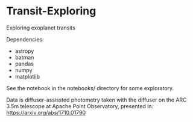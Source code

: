 # Transit-Exploring
Exploring exoplanet transits

Dependencies:
- astropy
- batman
- pandas
- numpy
- matplotlib

See the notebook in the notebooks/ directory for some exploratory.

Data is diffuser-assissted photometry taken with the diffuser on the ARC 3.5m telescope at Apache Point Observatory, presented in: https://arxiv.org/abs/1710.01790